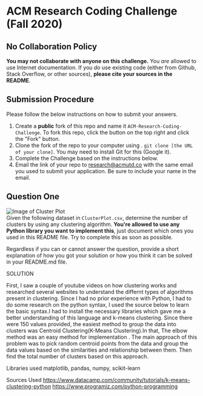 # ACM Research Coding Challenge (Fall 2020)

## No Collaboration Policy

**You may not collaborate with anyone on this challenge.** You _are_ allowed to use Internet documentation. If you _do_ use existing code (either from Github, Stack Overflow, or other sources), **please cite your sources in the README**.

## Submission Procedure

Please follow the below instructions on how to submit your answers.

1. Create a **public** fork of this repo and name it `ACM-Research-Coding-Challenge`. To fork this repo, click the button on the top right and click the "Fork" button.
2. Clone the fork of the repo to your computer using . `git clone [the URL of your clone]`. You may need to install Git for this (Google it).
3. Complete the Challenge based on the instructions below.
4. Email the link of your repo to research@acmutd.co with the same email you used to submit your application. Be sure to include your name in the email.

## Question One

![Image of Cluster Plot](ClusterPlot.png)
<br/>
Given the following dataset in `ClusterPlot.csv`, determine the number of clusters by using any clustering algorithm. **You're allowed to use any Python library you want to implement this**, just document which ones you used in this README file. Try to complete this as soon as possible.

Regardless if you can or cannot answer the question, provide a short explanation of how you got your solution or how you think it can be solved in your README.md file.

SOLUTION

First, I saw a couple of youtube videos on how clustering works and researched several websites to understand the differnt types of algorithms present in clustering. Since I had no prior experience with Python, I had to do some research on the python syntax, I used the source below to learn the basic syntax.I had to install the necessary libraries which gave me a better understanding of this language and k-means clustering. Since there were 150 values provided, the easiest method to group the data into clusters was Centroid Clustering(K-Means Clustering).In that, The elbow method was an easy method for implementation . The main approach of this problem was to pick random centroid points from the data and group the data values based on the similarities and relationship between them. Then find the total number of clusters based on this approach. 

Libraries used
matplotlib, pandas, numpy, scikit-learn

Sources Used
https://www.datacamp.com/community/tutorials/k-means-clustering-python
https://www.programiz.com/python-programming
